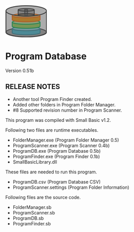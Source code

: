 ![](img/ProgramDBIcon.png)

# Program Database

Version 0.51b

## RELEASE NOTES

- Another tool Program Finder created.
- Added other folders in Program Folder Manager.
- #8 Supported revision number in Program Scanner.

This program was compiled with Small Basic v1.2.

Following two files are runtime executables.
- FolderManager.exe  (Program Folder Manager 0.5)
- ProgramScanner.exe (Program Scanner 0.4b)
- ProgramDB.exe      (Program Database 0.5b)
- ProgramFinder.exe  (Program Finder 0.1b)
- SmallBasicLibrary.dll

These files are needed to run this program.
- ProgramDB.csv           (Program Database CSV)
- ProgramScanner.settings (Program Folder Information)

Following files are the source code.
- FolderManager.sb
- ProgramScanner.sb
- ProgramDB.sb
- ProgramFinder.sb
